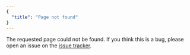 ```yaml
---
{
  "title": "Page not found"
}
---
```


The requested page could not be found. If you think this is a bug, please
open an issue on the [issue tracker](https://github.com/inko-lang/inko/issues).
